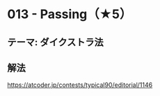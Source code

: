 # 013 - Passing（★5）

## テーマ: ダイクストラ法

## 解法

<https://atcoder.jp/contests/typical90/editorial/1146>
